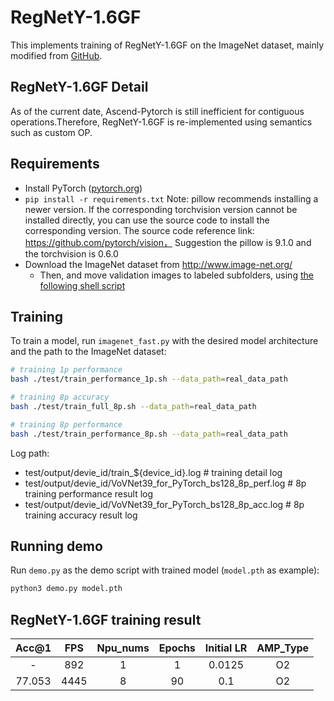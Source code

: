 # RegNetY-1.6GF

This implements training of RegNetY-1.6GF on the ImageNet dataset, mainly modified from [GitHub](https://github.com/facebookresearch/pycls).

## RegNetY-1.6GF Detail

As of the current date, Ascend-Pytorch is still inefficient for contiguous operations.Therefore, RegNetY-1.6GF is re-implemented using semantics such as custom OP.


## Requirements

- Install PyTorch ([pytorch.org](http://pytorch.org))
- `pip install -r requirements.txt`
  Note: pillow recommends installing a newer version. If the corresponding torchvision version cannot be installed directly, you can use the source code to install the corresponding version. The source code reference link: https://github.com/pytorch/vision，
Suggestion the pillow is 9.1.0 and the torchvision is 0.6.0
- Download the ImageNet dataset from http://www.image-net.org/
    - Then, and move validation images to labeled subfolders, using [the following shell script](https://raw.githubusercontent.com/soumith/imagenetloader.torch/master/valprep.sh)

## Training

To train a model, run `imagenet_fast.py` with the desired model architecture and the path to the ImageNet dataset:

```bash
# training 1p performance
bash ./test/train_performance_1p.sh --data_path=real_data_path

# training 8p accuracy
bash ./test/train_full_8p.sh --data_path=real_data_path

# training 8p performance
bash ./test/train_performance_8p.sh --data_path=real_data_path
```

Log path:
- test/output/devie_id/train_${device_id}.log                  # training detail log
- test/output/devie_id/VoVNet39_for_PyTorch_bs128_8p_perf.log  # 8p training performance result log
- test/output/devie_id/VoVNet39_for_PyTorch_bs128_8p_acc.log   # 8p training accuracy result log


## Running demo

Run `demo.py` as the demo script with trained model (`model.pth` as example):

```bash
python3 demo.py model.pth
```


## RegNetY-1.6GF training result

| Acc@1    | FPS       | Npu_nums | Epochs   | Initial LR | AMP_Type |
| :------: | :------:  | :------: | :------: | :--------: | :------: |
| -        | 892       | 1        | 1        | 0.0125     | O2       |
| 77.053   | 4445      | 8        | 90       | 0.1        | O2       |